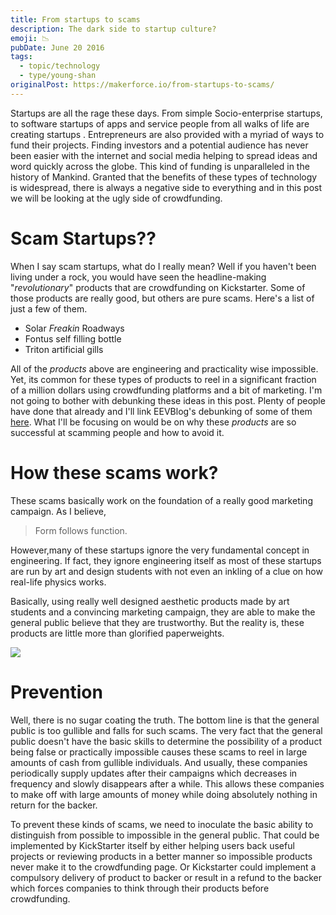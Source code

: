 ```yaml
---
title: From startups to scams
description: The dark side to startup culture?
emoji: 📉
pubDate: June 20 2016
tags:
  - topic/technology
  - type/young-shan
originalPost: https://makerforce.io/from-startups-to-scams/
---
```


Startups are all the rage these days. From simple Socio-enterprise startups, to software startups of apps and service people from all walks of life are creating startups . Entrepreneurs are also provided with a myriad of ways to fund their projects. Finding investors and a potential audience has never been easier with the internet and social media helping to spread ideas and word quickly across the globe. This kind of funding is unparalleled in the history of Mankind. Granted that the benefits of these types of technology is widespread, there is always a negative side to everything and in this post we will be looking at the ugly side of crowdfunding.

# Scam Startups??

When I say scam startups, what do I really mean? Well if you haven't been living under a rock, you would have seen the headline-making "_revolutionary_" products that are crowdfunding on Kickstarter. Some of those products are really good, but others are pure scams. Here's a list of just a few of them.

- Solar _Freakin_ Roadways
- Fontus self filling bottle
- Triton artificial gills

All of the _products_ above are engineering and practicality wise impossible. Yet, its common for these types of products to reel in a significant fraction of a million dollars using crowdfunding platforms and a bit of marketing. I'm not going to bother with debunking these ideas in this post. Plenty of people have done that already and I'll link EEVBlog's debunking of some of them [here](https://www.youtube.com/playlist?list=PLvOlSehNtuHvBpmbLABRmSKv2b0C4LWV_). What I'll be focusing on would be on why these _products_ are so successful at scamming people and how to avoid it.

# How these scams work?

These scams basically work on the foundation of a really good marketing campaign. As I believe,

> Form follows function.

However,many of these startups ignore the very fundamental concept in engineering. If fact, they ignore engineering itself as most of these startups are run by art and design students with not even an inkling of a clue on how real-life physics works.

Basically, using really well designed aesthetic products made by art students and a convincing marketing campaign, they are able to make the general public believe that they are trustworthy. But the reality is, these products are little more than glorified paperweights.

![](https://makerforce.io/content/images/2016/06/Fontus-03.jpg)

# Prevention

Well, there is no sugar coating the truth. The bottom line is that the general public is too gullible and falls for such scams. The very fact that the general public doesn't have the basic skills to determine the possibility of a product being false or practically impossible causes these scams to reel in large amounts of cash from gullible individuals. And usually, these companies periodically supply updates after their campaigns which decreases in frequency and slowly disappears after a while. This allows these companies to make off with large amounts of money while doing absolutely nothing in return for the backer.

To prevent these kinds of scams, we need to inoculate the basic ability to distinguish from possible to impossible in the general public. That could be implemented by KickStarter itself by either helping users back useful projects or reviewing products in a better manner so impossible products never make it to the crowdfunding page. Or Kickstarter could implement a compulsory delivery of product to backer or result in a refund to the backer which forces companies to think through their products before crowdfunding.
